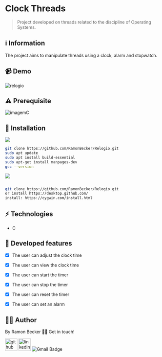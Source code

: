 # Clock Threads

> Project developed on threads related to the discipline of Operating Systems.
 
## :information_source: Information 

The project aims to manipulate threads using a clock, alarm and stopwatch.

## 📹 Demo

![relogio](https://user-images.githubusercontent.com/44611131/114231175-78ea8180-9950-11eb-9eb5-09eb3c3d997f.gif)


## ⚠️ Prerequisite

![imagemC](https://user-images.githubusercontent.com/44611131/114224271-41c3a280-9947-11eb-8df7-6c0eeaf7f5aa.png)


## :rocket: Installation

![](https://img.shields.io/badge/Linux-FCC624?style=for-the-badge&logo=linux&logoColor=black)

```sh
git clone https://github.com/RamonBecker/Relogio.git
sudo apt update
sudo apt install build-essential
sudo apt-get install manpages-dev
gcc --version
```

![](https://img.shields.io/badge/Windows-0078D6?style=for-the-badge&logo=windows&logoColor=white)


```sh

git clone https://github.com/RamonBecker/Relogio.git
or install https://desktop.github.com/ 
install: https://cygwin.com/install.html

```

## :zap: Technologies	

- C

## :memo: Developed features

- [x] The user can adjust the clock time
- [x] The user can view the clock time
- [x] The user can start the timer
- [x] The user can stop the timer
- [x] The user can reset the timer
- [x] The user can set an alarm


## :technologist:	 Author

By Ramon Becker 👋🏽 Get in touch!



[<img src='https://cdn.jsdelivr.net/npm/simple-icons@3.0.1/icons/github.svg' alt='github' height='40'>](https://github.com/RamonBecker)  [<img src='https://cdn.jsdelivr.net/npm/simple-icons@3.0.1/icons/linkedin.svg' alt='linkedin' height='40'>](https://www.linkedin.com/in/https://www.linkedin.com/in/ramon-becker-da-silva-96b81b141//)
![Gmail Badge](https://img.shields.io/badge/-ramonbecker68@gmail.com-c14438?style=flat-square&logo=Gmail&logoColor=white&link=mailto:ramonbecker68@gmail.com)

